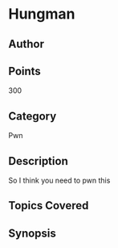 # Hungman
## Author

## Points
300
## Category
Pwn
## Description
So I think you need to pwn this
## Topics Covered

## Synopsis

